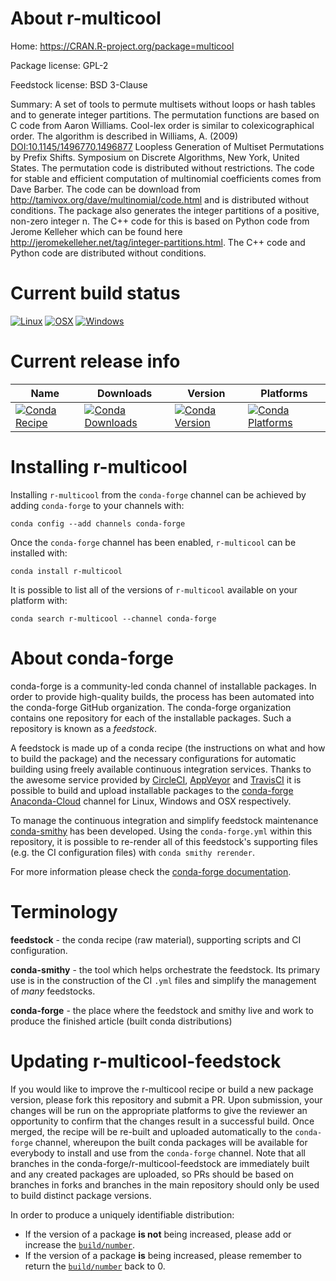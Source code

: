 About r-multicool
=================

Home: https://CRAN.R-project.org/package=multicool

Package license: GPL-2

Feedstock license: BSD 3-Clause

Summary: A set of tools to permute multisets without loops or hash tables and to generate integer partitions. The permutation functions are based on C code from Aaron Williams. Cool-lex order is similar to colexicographical order. The algorithm is described in Williams, A. (2009)  <DOI:10.1145/1496770.1496877> Loopless Generation of Multiset Permutations by Prefix Shifts. Symposium on Discrete Algorithms, New York, United States. The permutation code is distributed without restrictions. The code for stable and efficient computation of multinomial coefficients comes from Dave Barber. The code can be download from <http://tamivox.org/dave/multinomial/code.html> and is distributed without conditions. The package also generates the integer partitions of a positive, non-zero integer n. The C++ code for this is based on Python code from Jerome Kelleher which can be found here <http://jeromekelleher.net/tag/integer-partitions.html>. The C++ code and Python code are distributed without conditions.



Current build status
====================

[![Linux](https://img.shields.io/circleci/project/github/conda-forge/r-multicool-feedstock/master.svg?label=Linux)](https://circleci.com/gh/conda-forge/r-multicool-feedstock)
[![OSX](https://img.shields.io/travis/conda-forge/r-multicool-feedstock/master.svg?label=macOS)](https://travis-ci.org/conda-forge/r-multicool-feedstock)
[![Windows](https://img.shields.io/appveyor/ci/conda-forge/r-multicool-feedstock/master.svg?label=Windows)](https://ci.appveyor.com/project/conda-forge/r-multicool-feedstock/branch/master)

Current release info
====================

| Name | Downloads | Version | Platforms |
| --- | --- | --- | --- |
| [![Conda Recipe](https://img.shields.io/badge/recipe-r--multicool-green.svg)](https://anaconda.org/conda-forge/r-multicool) | [![Conda Downloads](https://img.shields.io/conda/dn/conda-forge/r-multicool.svg)](https://anaconda.org/conda-forge/r-multicool) | [![Conda Version](https://img.shields.io/conda/vn/conda-forge/r-multicool.svg)](https://anaconda.org/conda-forge/r-multicool) | [![Conda Platforms](https://img.shields.io/conda/pn/conda-forge/r-multicool.svg)](https://anaconda.org/conda-forge/r-multicool) |

Installing r-multicool
======================

Installing `r-multicool` from the `conda-forge` channel can be achieved by adding `conda-forge` to your channels with:

```
conda config --add channels conda-forge
```

Once the `conda-forge` channel has been enabled, `r-multicool` can be installed with:

```
conda install r-multicool
```

It is possible to list all of the versions of `r-multicool` available on your platform with:

```
conda search r-multicool --channel conda-forge
```


About conda-forge
=================

conda-forge is a community-led conda channel of installable packages.
In order to provide high-quality builds, the process has been automated into the
conda-forge GitHub organization. The conda-forge organization contains one repository
for each of the installable packages. Such a repository is known as a *feedstock*.

A feedstock is made up of a conda recipe (the instructions on what and how to build
the package) and the necessary configurations for automatic building using freely
available continuous integration services. Thanks to the awesome service provided by
[CircleCI](https://circleci.com/), [AppVeyor](http://www.appveyor.com/)
and [TravisCI](https://travis-ci.org/) it is possible to build and upload installable
packages to the [conda-forge](https://anaconda.org/conda-forge)
[Anaconda-Cloud](http://docs.anaconda.org/) channel for Linux, Windows and OSX respectively.

To manage the continuous integration and simplify feedstock maintenance
[conda-smithy](http://github.com/conda-forge/conda-smithy) has been developed.
Using the ``conda-forge.yml`` within this repository, it is possible to re-render all of
this feedstock's supporting files (e.g. the CI configuration files) with ``conda smithy rerender``.

For more information please check the [conda-forge documentation](https://conda-forge.org/docs/).

Terminology
===========

**feedstock** - the conda recipe (raw material), supporting scripts and CI configuration.

**conda-smithy** - the tool which helps orchestrate the feedstock.
                   Its primary use is in the construction of the CI ``.yml`` files
                   and simplify the management of *many* feedstocks.

**conda-forge** - the place where the feedstock and smithy live and work to
                  produce the finished article (built conda distributions)


Updating r-multicool-feedstock
==============================

If you would like to improve the r-multicool recipe or build a new
package version, please fork this repository and submit a PR. Upon submission,
your changes will be run on the appropriate platforms to give the reviewer an
opportunity to confirm that the changes result in a successful build. Once
merged, the recipe will be re-built and uploaded automatically to the
`conda-forge` channel, whereupon the built conda packages will be available for
everybody to install and use from the `conda-forge` channel.
Note that all branches in the conda-forge/r-multicool-feedstock are
immediately built and any created packages are uploaded, so PRs should be based
on branches in forks and branches in the main repository should only be used to
build distinct package versions.

In order to produce a uniquely identifiable distribution:
 * If the version of a package **is not** being increased, please add or increase
   the [``build/number``](http://conda.pydata.org/docs/building/meta-yaml.html#build-number-and-string).
 * If the version of a package **is** being increased, please remember to return
   the [``build/number``](http://conda.pydata.org/docs/building/meta-yaml.html#build-number-and-string)
   back to 0.